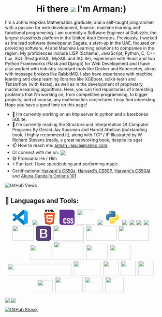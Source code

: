<meta name="google-site-verification" content="HAPvBNah0T3IZn8aNZAiTAHtgDR89NqsQFvJ3plTL98" />
<h1 align = center>Hi there <img src="https://raw.githubusercontent.com/iampavangandhi/iampavangandhi/master/gifs/Hi.gif" width="30px"> I'm Arman:)</h1>
I'm a Johns Hopkins Mathematics graduate, and a self-taught programmer with a passion for web development, finance, machine learning and functional programming. I am currently a Software Engineer at Dubizzle, the largest classifieds platform in the United Arab Emirates. Previously, I worked as the lead software developer at Sagata, a start-up in the UAE, focused on providing software, AI and Machine Learning solutions to companies in the region. My proficiences include LISP (Scheme), JavaScript, Python, C, C++, Lua, SQL (PostgreSQL, MySQL and SQLite), experience with React and two Python Frameworks (Flask and Django) for Web Development and I have also worked with industry standard tools like Docker and Kubernetes, along with message brokers like RabbitMQ. I also have experience with machine learning and deep learning libraries like XGBoost, scikit-learn and Tensorflow (with Keras), as well as in the development of proprietary machine learning algorithms. Here, you can find repositories of interesting problems that I'm working on, from competitive programming, to bigger projects, and of course, any mathematics conjectures I may find interesting.
Hope you have a good time on this page!

- 🔭 I’m currently working on an http server in python and a barebones SQLite.
- 🌱 I’m currently reading the Structure and Interpretation Of Computer Programs By Gerald Jay Sussman and Harold Abelson (outstanding book, I highly recommend it), along with TCP / IP Illustrated by W. Richard Stevens (really, a great networking book, despite its age)
- 📫 How to reach me: arman_jasuja@yahoo.com
- Or connect with me on: <a href = "https://www.linkedin.com/in/arman-jasuja-b501a71a2/"><img align = "center" width = 20px height = 20px src="https://upload.wikimedia.org/wikipedia/commons/c/ca/LinkedIn_logo_initials.png"></a>
- 😄 Pronouns: He / Him
- ⚡ Fun fact: I love speedcubing and performing magic.
- Certifications: <a href = "https://certificates.cs50.io/393b6372-f03a-4553-a8de-fe695869f6d7.pdf?size=letter"> Harvard's CS50x</a>, <a href="https://certificates.cs50.io/f2c85303-cdd9-4371-91d5-145f6111a313.pdf?size=letter"> Harvard's CS50P</a>, <a href = "https://certificates.cs50.io/c771bc2e-92b6-432b-b862-7503c8fdb56c.pdf?size=letter"> Harvard's CS50AI</a> and <a href = "https://akunacapital.teachable.com/courses/837423/certificate">Akuna Capital's Options 101</a>

![GitHub Views](https://komarev.com/ghpvc/?username=armurox&color=green)


## 🧰 Languages and Tools:
<p align="center">
  <img width=50px src="https://raw.githubusercontent.com/github/explore/80688e429a7d4ef2fca1e82350fe8e3517d3494d/topics/visual-studio-code/visual-studio-code.png">&nbsp;&nbsp;&nbsp;
  <img width=50px src="https://upload.wikimedia.org/wikipedia/commons/0/08/EmacsIcon.svg">&nbsp;&nbsp;&nbsp;
  <img width=50px src="https://raw.githubusercontent.com/github/explore/80688e429a7d4ef2fca1e82350fe8e3517d3494d/topics/html/html.png">&nbsp;
  <img width=50px src="https://raw.githubusercontent.com/github/explore/80688e429a7d4ef2fca1e82350fe8e3517d3494d/topics/css/css.png">&nbsp;
  <img width = 60px height = 50px src = "https://upload.wikimedia.org/wikipedia/commons/9/96/Sass_Logo_Color.svg">&nbsp;
  <img width = 50px src = "https://upload.wikimedia.org/wikipedia/commons/6/6a/JavaScript-logo.png">&nbsp;
  <img width=50px src="https://raw.githubusercontent.com/github/explore/80688e429a7d4ef2fca1e82350fe8e3517d3494d/topics/python/python.png">&nbsp;
  <img width=50px src="https://upload.wikimedia.org/wikipedia/commons/1/18/C_Programming_Language.svg">&nbsp;
  <img width=50px src = "https://upload.wikimedia.org/wikipedia/commons/1/18/ISO_C%2B%2B_Logo.svg">&nbsp;
  <img width=50px src="https://upload.wikimedia.org/wikipedia/commons/3/39/Lambda_lc.svg">&nbsp;
  <img width=50px src="https://upload.wikimedia.org/wikipedia/commons/c/cf/Lua-Logo.svg">&nbsp;
  <img width = 70px height = 50px src = "https://upload.wikimedia.org/wikipedia/commons/a/a7/React-icon.svg">&nbsp;
  <img width=50px src="https://raw.githubusercontent.com/github/explore/80688e429a7d4ef2fca1e82350fe8e3517d3494d/topics/bootstrap/bootstrap.png">&nbsp;
  <img width=100px height = 50px src = "https://upload.wikimedia.org/wikipedia/commons/3/3c/Flask_logo.svg">&nbsp;
  <img width=100px height = 50px src = "https://static.djangoproject.com/img/logos/django-logo-negative.png">&nbsp;
  <img width = 100px height = 50px src = "https://upload.wikimedia.org/wikipedia/commons/3/38/SQLite370.svg">&nbsp;
  <img width = 70px height = 50px src = "https://upload.wikimedia.org/wikipedia/commons/2/29/Postgresql_elephant.svg">&nbsp;
  <img width = 100px height = 60px src = "https://upload.wikimedia.org/wikipedia/commons/0/0a/MySQL_textlogo.svg">&nbsp;
  <img width = 70px height = 50px src = "https://www.vectorlogo.zone/logos/supabase/supabase-icon.svg">&nbsp;
  <img width = 70px height = 50px src = "https://upload.wikimedia.org/wikipedia/commons/6/64/Logo-redis.svg">&nbsp;
  <img width = 210px height = 40px src = "https://upload.wikimedia.org/wikipedia/commons/7/71/RabbitMQ_logo.svg">&nbsp;
  <img width = 90px height = 50px src = "https://upload.wikimedia.org/wikipedia/en/f/f4/Docker_logo.svg">&nbsp;
  <img width = 50px height = 50px src = "https://upload.wikimedia.org/wikipedia/commons/3/39/Kubernetes_logo_without_workmark.svg">&nbsp;
  <img width = 50px height = 50px src = "https://upload.wikimedia.org/wikipedia/commons/9/93/Amazon_Web_Services_Logo.svg">&nbsp;
  <img width = 50px height = 50px src = "https://upload.wikimedia.org/wikipedia/commons/c/c5/Nginx_logo.svg">&nbsp;
  <img width = 50px height = 40px src = "https://upload.wikimedia.org/wikipedia/commons/a/af/OpenResty_logo.png">&nbsp;
  <img width = 90px height = 50px src = "https://upload.wikimedia.org/wikipedia/commons/5/5e/Vercel_logo_black.svg">&nbsp;
  <img width = 60px height = 50px src = "https://upload.wikimedia.org/wikipedia/commons/2/2d/Tensorflow_logo.svg">&nbsp;
  <img width = 60px height = 50px src = "https://upload.wikimedia.org/wikipedia/commons/a/ae/Keras_logo.svg">&nbsp;
</p>

<a href="https://github.com/anuraghazra/convoychat">
  <img height=200 align="center" src="https://github-readme-stats.vercel.app/api/top-langs?username=armurox&layout=compact&langs_count=8&card_width=320&theme=radical" />
</a>

<a href="https://github.com/armurox/github-readme-stats">
  <img height=200 align="center" src="https://github-readme-stats.vercel.app/api?username=armurox&theme=radical" />
</a>

[![GitHub Streak](https://streak-stats.demolab.com/?user=armurox&theme=radical)](https://git.io/streak-stats)
